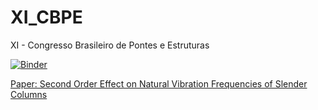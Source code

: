 # XI_CBPE
XI - Congresso Brasileiro de Pontes e Estruturas

[![Binder](https://mybinder.org/badge_logo.svg)](https://mybinder.org/v2/gh/mmaiarocha/XI_CBPE/master)

[Paper: Second Order Effect on Natural Vibration Frequencies of Slender Columns](https://github.com/mmaiarocha/XI_CBPE/blob/master/column_2nd_order.ipynb)
